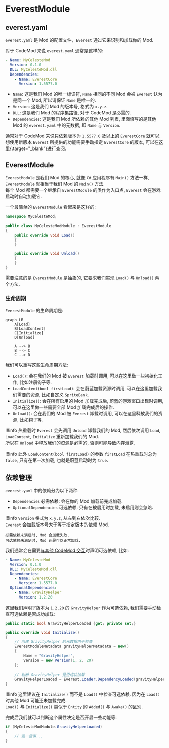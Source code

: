 # EverestModule

## everest.yaml

`everest.yaml` 是 Mod 的配置文件，`Everest` 通过它来识别和加载你的 Mod.

对于 CodeMod 来说 `everest.yaml` 通常是这样的:

```yaml title="everest.yaml"
- Name: MyCelesteMod
  Version: 0.1.0
  DLL: MyCelesteMod.dll
  Dependencies:
    - Name: EverestCore
      Version: 1.5577.0
```

* `Name`: 这是我们 Mod 的唯一标识符, `Name` 相同的不同 Mod 会被 `Everest` 认为是同一个 Mod, 所以请保证 `Name` 是唯一的. 
* `Version`: 这是我们 Mod 的版本号, 格式为 `x.y.z`.     
* `DLL`: 这是我们 Mod 的程序集路径, 对于 CodeMod 是必需的.
* `Dependencies`: 这是我们 Mod 所依赖的其他 Mod 列表, 里面填写的是其他 Mod 的 `everest.yaml` 中的元数据, 即 `Name` 与 `Version`.     

通常对于 CodeMod 来说只依赖版本为 `1.5577.0` 及以上的 `EverestCore` 就可以.     
想使用新版本 `Everest` 所提供的功能需要手动指定 `EverestCore` 的版本, 可以在[这里](https://github.com/EverestAPI/Everest/releases){:target="_blank"}进行查阅.

## EverestModule

`EverestModule` 是我们 Mod 的核心, 就像 `C#` 应用程序有 `Main()` 方法一样,
`EverestModule` 就相当于我们 Mod 的 `Main()` 方法.          
每个 Mod 都需要一个继承自 `EverestModule` 的类作为入口点, `Everest` 会在游戏启动时自动加载它.

一个最简单的 `EverestModule` 看起来是这样的:

```cs title="MyCelesteModModule.cs"
namespace MyCelesteMod;

public class MyCelesteModModule : EverestModule
{
    public override void Load()
    {
    }

    public override void Unload()
    {
    }
}
```

需要注意的是 `EverestModule` 是抽象的, 它要求我们实现 `Load()` 与 `Unload()` 两个方法.

### 生命周期

`EverestModule` 的生命周期是:

```mermaid
graph LR
    A[Load]
    B[LoadContent]
    C[Initialize]
    D[Unload]

    A --> B
    B --> C
    C --> D
```

我们可以重写这些生命周期方法:

* `Load()`: 会在我们的 Mod 被 `Everest` 加载时调用, 可以在这里做一些初始化工作, 比如注册钩子等.                
* `LoadContent(bool firstLoad)`: 会在蔚蓝加载资源时调用, 可以在这里加载我们需要的资源, 比如自定义 `SpriteBank`.    
* `Initialize()`: 会在所有启用的 Mod 加载完成后, 蔚蓝的游戏窗口出现时调用, 可以在这里做一些需要全部 Mod 加载完成后的操作.        
* `Unload()`: 会在我们的 Mod 被 `Everest` 卸载时调用, 可以在这里释放我们的资源, 比如钩子等.

!!!info
    热重载时 `Everest` 会先调用 `Unload` 卸载我们的 Mod, 然后依次调用 `Load`, `LoadContent`, `Initialize` 重新加载我们的 Mod.           
    所以在 `Unload` 中释放我们的资源是必需的, 否则可能导致内存泄露.

!!!info
    此外 `LoadContent(bool firstLoad)` 的参数 `firstLoad` 在热重载时总为 `false`, 只有在第一次加载, 也就是蔚蓝启动时为 `true`.

## 依赖管理

`everest.yaml` 中的依赖分为以下两种:

- `Dependencies` 必需依赖: 会在你的 Mod 加载前完成加载.
- `OptionalDependencies` 可选依赖: 只有在被启用时加载, 未启用则会忽略.

!!!info
    `Version` 格式为 `x.y.z`, 从左到右依次比较.    
    `Everest` 会加载版本号大于等于指定版本的依赖 Mod.

    必需依赖未满足时, Mod 会加载失败.   
    可选依赖未满足时, Mod 还是可以正常加载.

我们通常会在需要[与其他 CodeMod 交互](../../advanced/cross_mod_interaction.md)时声明可选依赖, 比如:

```yaml title="everest.yaml"
- Name: MyCelesteMod
  Version: 0.1.0
  DLL: MyCelesteMod.dll
  Dependencies:
    - Name: EverestCore
      Version: 1.5577.0
  OptionalDependencies:
    - Name: GravityHelper
      Version: 1.2.20
```

这里我们声明了版本为 `1.2.20` 的 `GravityHelper` 作为可选依赖, 我们需要手动检查可选依赖是否成功加载:

```cs title="MyCelesteModModule.cs"
public static bool GravityHelperLoaded {get; private set;}

public override void Initialize()
{
    // 创建 GravityHelper 的元数据用于检查
    EverestModuleMetadata gravityHelperMetadata = new()
    {
        Name = "GravityHelper",
        Version = new Version(1, 2, 20)
    };
    
    // 判断 GravityHelper 是否成功加载
    GravityHelperLoaded = Everest.Loader.DependencyLoaded(gravityHelperMetadata);
}
```

!!!info
    这里建议在 `Initialize()` 而不是 `Load()` 中检查可选依赖. 因为在 `Load()` 时其他 Mod 可能还未加载完成.          
    `Load()` 与 `Initialize()` 类似于 `Entity` 的 `Added()` 与 `Awake()` 的区别.

完成后我们就可以判断这个属性决定是否开启一些功能等:

```cs
if (MyCelesteModModule.GravityHelperLoaded)
{
    // 做一些事...
}
```